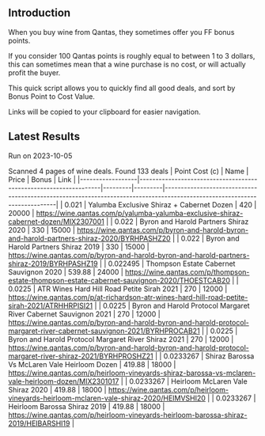 ## Introduction

When you buy wine from Qantas, they sometimes offer you FF bonus points. 

If you consider 100 Qantas points is roughly equal to between 1 to 3 dollars, this can sometimes mean that a wine purchase is no cost, or will actually profit the buyer.

This quick script allows you to quickly find all good deals, and sort by Bonus Point to Cost Value.

Links will be copied to your clipboard for easier navigation.

## Latest Results

Run on 2023-10-05

Scanned 4 pages of wine deals.
Found 133 deals
|   Point Cost (c) | Name                                                             |   Price |   Bonus | Link                                                                                                                     |
|------------------|------------------------------------------------------------------|---------|---------|--------------------------------------------------------------------------------------------------------------------------|
|        0.021     | Yalumba Exclusive Shiraz + Cabernet Dozen                        |  420    |   20000 | https://wine.qantas.com/p/yalumba-yalumba-exclusive-shiraz-cabernet-dozen/MIX2307001                                     |
|        0.022     | Byron and Harold Partners Shiraz 2020                            |  330    |   15000 | https://wine.qantas.com/p/byron-and-harold-byron-and-harold-partners-shiraz-2020/BYRHPASHZ20                             |
|        0.022     | Byron and Harold Partners Shiraz 2019                            |  330    |   15000 | https://wine.qantas.com/p/byron-and-harold-byron-and-harold-partners-shiraz-2019/BYRHPASHZ19                             |
|        0.022495  | Thompson Estate Cabernet Sauvignon 2020                          |  539.88 |   24000 | https://wine.qantas.com/p/thompson-estate-thompson-estate-cabernet-sauvignon-2020/THOESTCAB20                            |
|        0.0225    | ATR Wines Hard Hill Road Petite Sirah 2021                       |  270    |   12000 | https://wine.qantas.com/p/at-richardson-atr-wines-hard-hill-road-petite-sirah-2021/ATRHHRPISI21                          |
|        0.0225    | Byron and Harold Protocol Margaret River Cabernet Sauvignon 2021 |  270    |   12000 | https://wine.qantas.com/p/byron-and-harold-byron-and-harold-protocol-margaret-river-cabernet-sauvignon-2021/BYRHPROCAB21 |
|        0.0225    | Byron and Harold Protocol Margaret River Shiraz 2021             |  270    |   12000 | https://wine.qantas.com/p/byron-and-harold-byron-and-harold-protocol-margaret-river-shiraz-2021/BYRHPROSHZ21             |
|        0.0233267 | Shiraz Barossa Vs McLaren Vale Heirloom Dozen                    |  419.88 |   18000 | https://wine.qantas.com/p/heirloom-vineyards-shiraz-barossa-vs-mclaren-vale-heirloom-dozen/MIX2301017                    |
|        0.0233267 | Heirloom McLaren Vale Shiraz 2020                                |  419.88 |   18000 | https://wine.qantas.com/p/heirloom-vineyards-heirloom-mclaren-vale-shiraz-2020/HEIMVSHI20                                |
|        0.0233267 | Heirloom Barossa Shiraz 2019                                     |  419.88 |   18000 | https://wine.qantas.com/p/heirloom-vineyards-heirloom-barossa-shiraz-2019/HEIBARSHI19                                    |


